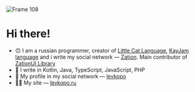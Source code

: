 ![Frame 108](https://github.com/levkopo/levkopo/assets/40952805/b4028b53-a43a-44bf-8b4b-2a69521022f0)


# Hi there!
- 🙃  I am a russian programmer, creator of [Little Cat Language](https://github.com/lclang), [KayJam language](https://github.com/KayJamLang) and i write my social network — [Zation](https://zation.ru). Main contributor of [ZationUI Library](https://github.com/ZationRU/ReactUI)
- 🤔  I write in Kotlin, Java, TypeScript, JavaScript, PHP
- 📕  My profile in my social network — [levkopo](https://zation.ru/user/1)
- 😵‍💫  My site — [levkopo.ru](https://levkopo.ru)
